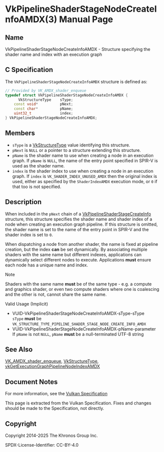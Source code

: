# VkPipelineShaderStageNodeCreateInfoAMDX(3) Manual Page

## Name

VkPipelineShaderStageNodeCreateInfoAMDX - Structure specifying the shader name and index with an execution graph



## [](#_c_specification)C Specification

The `VkPipelineShaderStageNodeCreateInfoAMDX` structure is defined as:

```c++
// Provided by VK_AMDX_shader_enqueue
typedef struct VkPipelineShaderStageNodeCreateInfoAMDX {
      VkStructureType    sType;
    const void*          pNext;
    const char*          pName;
    uint32_t             index;
} VkPipelineShaderStageNodeCreateInfoAMDX;
```

## [](#_members)Members

- `sType` is a [VkStructureType](https://registry.khronos.org/vulkan/specs/latest/man/html/VkStructureType.html) value identifying this structure.
- `pNext` is `NULL` or a pointer to a structure extending this structure.
- `pName` is the shader name to use when creating a node in an execution graph. If `pName` is `NULL`, the name of the entry point specified in SPIR-V is used as the shader name.
- `index` is the shader index to use when creating a node in an execution graph. If `index` is `VK_SHADER_INDEX_UNUSED_AMDX` then the original index is used, either as specified by the `ShaderIndexAMDX` execution mode, or `0` if that too is not specified.

## [](#_description)Description

When included in the `pNext` chain of a [VkPipelineShaderStageCreateInfo](https://registry.khronos.org/vulkan/specs/latest/man/html/VkPipelineShaderStageCreateInfo.html) structure, this structure specifies the shader name and shader index of a node when creating an execution graph pipeline. If this structure is omitted, the shader name is set to the name of the entry point in SPIR-V and the shader index is set to `0`.

When dispatching a node from another shader, the name is fixed at pipeline creation, but the index **can** be set dynamically. By associating multiple shaders with the same name but different indexes, applications can dynamically select different nodes to execute. Applications **must** ensure each node has a unique name and index.

Note

Shaders with the same name **must** be of the same type - e.g. a compute and graphics shader, or even two compute shaders where one is coalescing and the other is not, cannot share the same name.

Valid Usage (Implicit)

- [](#VUID-VkPipelineShaderStageNodeCreateInfoAMDX-sType-sType)VUID-VkPipelineShaderStageNodeCreateInfoAMDX-sType-sType  
  `sType` **must** be `VK_STRUCTURE_TYPE_PIPELINE_SHADER_STAGE_NODE_CREATE_INFO_AMDX`
- [](#VUID-VkPipelineShaderStageNodeCreateInfoAMDX-pName-parameter)VUID-VkPipelineShaderStageNodeCreateInfoAMDX-pName-parameter  
  If `pName` is not `NULL`, `pName` **must** be a null-terminated UTF-8 string

## [](#_see_also)See Also

[VK\_AMDX\_shader\_enqueue](https://registry.khronos.org/vulkan/specs/latest/man/html/VK_AMDX_shader_enqueue.html), [VkStructureType](https://registry.khronos.org/vulkan/specs/latest/man/html/VkStructureType.html), [vkGetExecutionGraphPipelineNodeIndexAMDX](https://registry.khronos.org/vulkan/specs/latest/man/html/vkGetExecutionGraphPipelineNodeIndexAMDX.html)

## [](#_document_notes)Document Notes

For more information, see the [Vulkan Specification](https://registry.khronos.org/vulkan/specs/latest/html/vkspec.html#VkPipelineShaderStageNodeCreateInfoAMDX)

This page is extracted from the Vulkan Specification. Fixes and changes should be made to the Specification, not directly.

## [](#_copyright)Copyright

Copyright 2014-2025 The Khronos Group Inc.

SPDX-License-Identifier: CC-BY-4.0